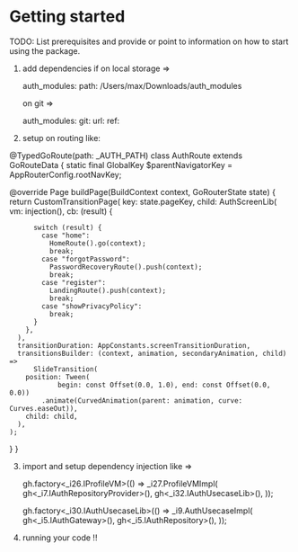 # Getting started

TODO: List prerequisites and provide or point to information on how to
start using the package.

1. add dependencies
    if on local storage =>

    auth_modules:
        path: /Users/max/Downloads/auth_modules



    on git =>

    auth_modules:
        git:
            url:
            ref:

2. setup on routing like:

@TypedGoRoute<AuthRoute>(path: _AUTH_PATH)
class AuthRoute extends GoRouteData {
  static final GlobalKey<NavigatorState> $parentNavigatorKey =
      AppRouterConfig.rootNavKey;

  @override
  Page<void> buildPage(BuildContext context, GoRouterState state) {
    return CustomTransitionPage<void>(
      key: state.pageKey,
      child: AuthScreenLib(
        vm: injection<IAuthVMLib>(),
        cb: (result) {

          switch (result) {
            case "home":
              HomeRoute().go(context);
              break;
            case "forgotPassword":
              PasswordRecoveryRoute().push(context);
              break;
            case "register":
              LandingRoute().push(context);
              break;
            case "showPrivacyPolicy":
              break;
          }
        },
      ),
      transitionDuration: AppConstants.screenTransitionDuration,
      transitionsBuilder: (context, animation, secondaryAnimation, child) =>
          SlideTransition(
        position: Tween(
                begin: const Offset(0.0, 1.0), end: const Offset(0.0, 0.0))
            .animate(CurvedAnimation(parent: animation, curve: Curves.easeOut)),
        child: child,
      ),
    );
  }
}

3. import and setup dependency injection like =>

    gh.factory<_i26.IProfileVM>(() => _i27.ProfileVMImpl(
          gh<_i7.IAuthRepositoryProvider>(),
          gh<_i32.IAuthUsecaseLib>(),
        ));

    gh.factory<_i30.IAuthUsecaseLib>(() => _i9.AuthUsecaseImpl(
          gh<_i5.IAuthGateway>(),
          gh<_i5.IAuthRepository>(),
        ));

4. running your code !!
